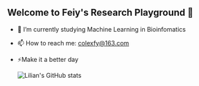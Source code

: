 ## Welcome to Feiy's Research Playground 👋

- 🌱 I’m currently studying Machine Learning in Bioinfomatics
- 📫 How to reach me: colexfy@163.com
- ⚡Make it a better day
  
  ![Lilian's GitHub stats](https://github-readme-stats.vercel.app/api?username=ninjaxfy&show_icons=true&theme=darcula)
<!--
**ninjaxfy/ninjaxfy** is a ✨ _special_ ✨ repository because its `README.md` (this file) appears on your GitHub profile.

Here are some ideas to get you started:

- 🔭 I’m currently working on ...
- 🌱 I’m currently learning ...
- 👯 I’m looking to collaborate on ...
- 🤔 I’m looking for help with ...
- 💬 Ask me about ...
- 📫 How to reach me: ...
- 😄 Pronouns: ...
- ⚡ Fun fact: ...
-->
